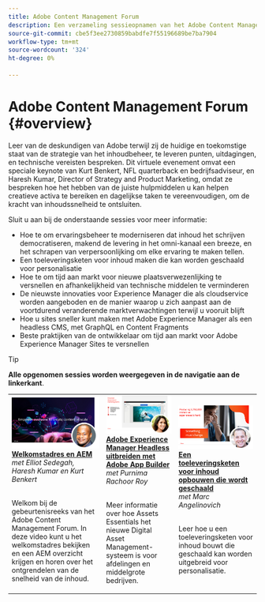 ```yaml
---
title: Adobe Content Management Forum
description: Een verzameling sessieopnamen van het Adobe Content Management Forum
source-git-commit: cbe5f3ee2730859babdfe7f55196689be7ba7904
workflow-type: tm+mt
source-wordcount: '324'
ht-degree: 0%

---
```


# Adobe Content Management Forum {#overview}

Leer van de deskundigen van Adobe terwijl zij de huidige en toekomstige staat van de strategie van het inhoudbeheer, te leveren punten, uitdagingen, en technische vereisten bespreken. Dit virtuele evenement omvat een speciale keynote van Kurt Benkert, NFL quarterback en bedrijfsadviseur, en Haresh Kumar, Director of Strategy and Product Marketing, omdat ze bespreken hoe het hebben van de juiste hulpmiddelen u kan helpen creatieve activa te bereiken en dagelijkse taken te vereenvoudigen, om de kracht van inhoudssnelheid te ontsluiten.

Sluit u aan bij de onderstaande sessies voor meer informatie:

* Hoe te om ervaringsbeheer te moderniseren dat inhoud het schrijven democratiseren, makend de levering in het omni-kanaal een breeze, en het schrapen van verpersoonlijking om elke ervaring te maken tellen.
* Een toeleveringsketen voor inhoud maken die kan worden geschaald voor personalisatie
* Hoe te om tijd aan markt voor nieuwe plaatsverwezenlijking te versnellen en afhankelijkheid van technische middelen te verminderen
* De nieuwste innovaties voor Experience Manager die als cloudservice worden aangeboden en de manier waarop u zich aanpast aan de voortdurend veranderende marktverwachtingen terwijl u vooruit blijft
* Hoe u sites sneller kunt maken met Adobe Experience Manager als een headless CMS, met GraphQL en Content Fragments
* Beste praktijken van de ontwikkelaar om tijd aan markt voor Adobe Experience Manager Sites te versnellen

>[!TIP]
>
>**Alle opgenomen sessies worden weergegeven in de navigatie aan de linkerkant**.

<table>
  <tr>
   <td>
      <a href="2022/welcome.md">
      <img alt="Welkomstadres en AEM" src="assets/welcome.png" >
      </a>
      <div>
         <a href="2022/welcome.md"><strong>Welkomstadres en AEM</strong></a>         
         <br/><em>met Elliot Sedegah, Haresh Kumar en Kurt Benkert</em>
      </div>
      <p>
        <br/>
         Welkom bij de gebeurtenisreeks van het Adobe Content Management Forum. In deze video kunt u het welkomstadres bekijken en een AEM overzicht krijgen en horen over het ontgrendelen van de snelheid van de inhoud.
      </p>
   </td>
   <td>
      <a href="2022/assets-for-all.md">
      <img alt="Elementen voor alles" src="assets/assets-for-all.png" >
      </a>
      <div>
         <a href="2022/assets-for-all.md"><strong>Adobe Experience Manager Headless uitbreiden met Adobe App Builder</strong></a>         
         <br/><em>met Purnima Rachoor Roy</em>
      </div>
      <p>
        <br/>
          Meer informatie over hoe Assets Essentials het nieuwe Digital Asset Management-systeem is voor afdelingen en middelgrote bedrijven.
      </p>
   </td>
   <td>
      <a href="2022/supply-chain.md">
      <img alt="Een toeleveringsketen voor inhoud opbouwen die wordt geschaald" src="assets/supply-chain.png" />
      </a>
      <div>
         <a href="2022/supply-chain.md"><strong>Een toeleveringsketen voor inhoud opbouwen die wordt geschaald</strong></a>         
         <br/><em>met Marc Angelinovich</em>
      </div>
      <p>
        <br/>
         Leer hoe u een toeleveringsketen voor inhoud bouwt die geschaald kan worden uitgebreid voor personalisatie.
      </p>
   </td>
  </tr>
</table>
